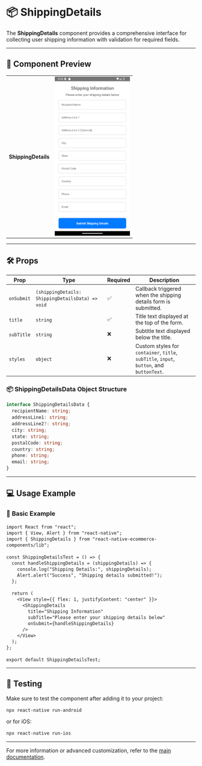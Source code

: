 # 📦 **ShippingDetails**

The **ShippingDetails** component provides a comprehensive interface for collecting user shipping information with validation for required fields.

---

## 📸 **Component Preview**

<table>
  <tr>
    <td><strong>ShippingDetails</strong></td>
    <td><img src="../../Images/ShippingDetails.png" alt="ShippingDetails" width="200"/></td>
  </tr>
</table>

---

## 🛠️ **Props**

| Prop       | Type                                             | Required | Description                                                                              |
| ---------- | ------------------------------------------------ | -------- | ---------------------------------------------------------------------------------------- |
| `onSubmit` | `(shippingDetails: ShippingDetailsData) => void` | ✅       | Callback triggered when the shipping details form is submitted.                          |
| `title`    | `string`                                         | ✅       | Title text displayed at the top of the form.                                             |
| `subTitle` | `string`                                         | ❌       | Subtitle text displayed below the title.                                                 |
| `styles`   | `object`                                         | ❌       | Custom styles for `container`, `title`, `subTitle`, `input`, `button`, and `buttonText`. |

### 📦 **ShippingDetailsData Object Structure**

```ts
interface ShippingDetailsData {
  recipientName: string;
  addressLine1: string;
  addressLine2?: string;
  city: string;
  state: string;
  postalCode: string;
  country: string;
  phone: string;
  email: string;
}
```

---

## 💻 **Usage Example**

### 📝 **Basic Example**

```tsx
import React from "react";
import { View, Alert } from "react-native";
import { ShippingDetails } from "react-native-ecommerce-components/lib";

const ShippingDetailsTest = () => {
  const handleShippingDetails = (shippingDetails) => {
    console.log("Shipping Details:", shippingDetails);
    Alert.alert("Success", "Shipping details submitted!");
  };

  return (
    <View style={{ flex: 1, justifyContent: "center" }}>
      <ShippingDetails
        title="Shipping Information"
        subTitle="Please enter your shipping details below"
        onSubmit={handleShippingDetails}
      />
    </View>
  );
};

export default ShippingDetailsTest;
```

---

## 🧪 **Testing**

Make sure to test the component after adding it to your project:

```sh
npx react-native run-android
```

or for iOS:

```sh
npx react-native run-ios
```

---

For more information or advanced customization, refer to the [main documentation](../../README.md).
